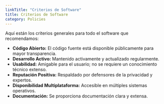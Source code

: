 ```yaml
---
linkTitle: "Criterios de Software"
title: Criterios de Software
category: Policies
---
```

Aquí están los criterios generales para todo el software que recomendamos:
- **Código Abierto:** El código fuente está disponible públicamente para mayor transparencia.
- **Desarrollo Activo:** Mantenido activamente y actualizado regularmente.
- **Usabilidad:** Amigable para el usuario; no se requiere un conocimiento técnico extenso.
- **Reputación Positiva:** Respaldado por defensores de la privacidad y expertos.
- **Disponibilidad Multiplataforma:** Accesible en múltiples sistemas operativos.
- **Documentación:** Se proporciona documentación clara y extensa.
